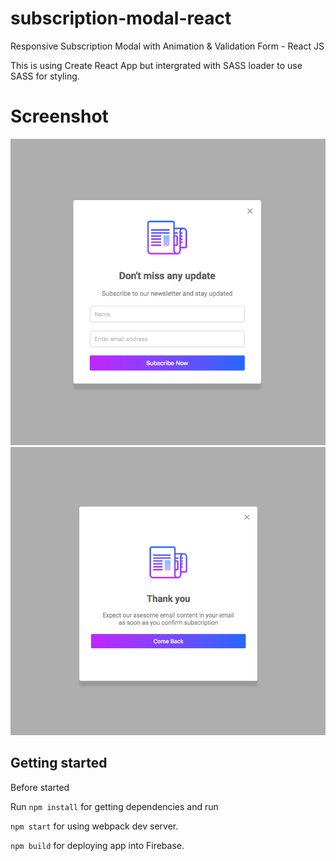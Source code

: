 # subscription-modal-react

Responsive Subscription Modal with Animation & Validation Form - React JS

This is using Create React App but intergrated with SASS loader to use SASS for styling. 

# Screenshot

<img src="/src/assets/modal1.jpg" alt="Subscription Modal">

<img src="/src/assets/modal2.jpg" alt="Subscription Modal">

## Getting started

Before started 

Run `npm install` for getting dependencies and run

`npm start` for using webpack dev server.

`npm build` for deploying app into Firebase.
